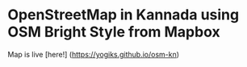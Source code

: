 # OpenStreetMap in Kannada using OSM Bright Style from Mapbox

Map is live [here!] (https://yogiks.github.io/osm-kn)


